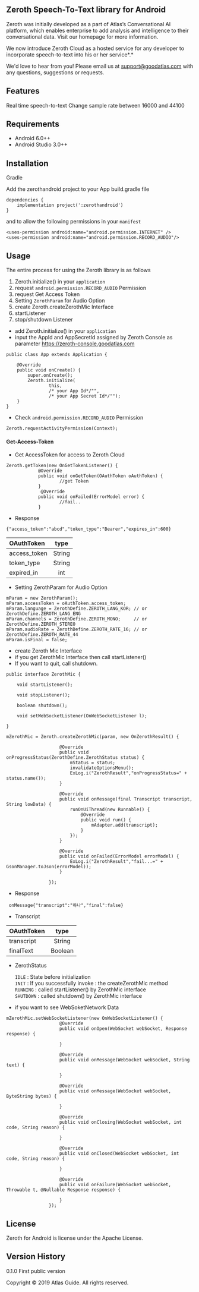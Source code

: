 
## Zeroth Speech-To-Text library for Android

Zeroth was initially developed as a part of Atlas’s Conversational AI platform, which enables enterprise to add analysis and intelligence to their conversational data. Visit our homepage for more information.

We now introduce Zeroth Cloud as a hosted service for any developer to incorporate speech-to-text into his or her service*.*

We'd love to hear from you! Please email us at support@goodatlas.com with any questions, suggestions or requests.

## Features
Real time speech-to-text
Change sample rate between 16000 and 44100

## Requirements
* Android 6.0++
* Android Studio 3.0++

## Installation

Gradle

Add the zerothandroid project to your App build.gradle file


```
dependencies {
    implementation project(':zerothandroid')
}
```


and to allow the following permissions in your `manifest`

```
<uses-permission android:name="android.permission.INTERNET" />
<uses-permission android:name="android.permission.RECORD_AUDIO"/>
```

## Usage
The entire process for using the Zeroth library is as follows

1.  Zeroth.initialize() in your `application`
2.  request `android.permission.RECORD_AUDIO` Permission
3. 	 request Get Access Token
4.  Setting `ZerothParam` for Audio Option
5.  create Zeroth.createZerothMic Interface 
6.  startListener
7.  stop/shutdown Listener


* add Zeroth.initialize() in your `application`
* input the AppId and AppSecretId assigned by Zeroth Console as parameter <https://zeroth-console.goodatlas.com>

```
public class App extends Application {

    @Override
    public void onCreate() {
        super.onCreate();
        Zeroth.initialize(
                this,
                /* your App Id*/"",
                /* your App Secret Id*/"");
    }
}

```

* Check `android.permission.RECORD_AUDIO` Permission

```
Zeroth.requestActivityPermission(Context);
```


#### <a name="get-access-token">Get-Access-Token</a>
* Get AccessToken for access to Zeroth Cloud 

```
Zeroth.getToken(new OnGetTokenListener() {
            @Override
            public void onGetToken(OAuthToken oAuthToken) {
            		//get Token
            }
             @Override
            public void onFailed(ErrorModel error) {
					//fail..
            }
```
- Response 
 ```
{"access_token":"abcd","token_type":"Bearer","expires_in":600}
 ```
 

| OAuthToken  | type  
|:------------- |:---------------:  
| access_token  | String 
| token_type    | String        
| expired_in 	   | int

* Setting ZerothParam for Audio Option

```
mParam = new ZerothParam();
mParam.accessToken = oAuthToken.access_token;  
mParam.language = ZerothDefine.ZEROTH_LANG_KOR; // or ZerothDefine.ZEROTH_LANG_ENG
mParam.channels = ZerothDefine.ZEROTH_MONO;     // or ZerothDefine.ZEROTH_STEREO
mParam.audioRate = ZerothDefine.ZEROTH_RATE_16;	// or ZerothDefine.ZEROTH_RATE_44
mParam.isFinal = false;

```

* create Zeroth Mic Interface
 * if you get ZerothMic Interface then call startListener()
 * If you want to quit, call shutdown.

```
public interface ZerothMic {

    void startListener();

    void stopListener();

    boolean shutdown();
    
    void setWebSocketListener(OnWebSocketListener l);

}
```

```
mZerothMic = Zeroth.createZerothMic(param, new OnZerothResult() {

                    @Override
                    public void onProgressStatus(ZerothDefine.ZerothStatus status) {
                        mStatus = status; 
                        invalidateOptionsMenu();
                        ExLog.i("ZerothResult","onProgressStatus=" + status.name());
                    }

                    @Override
                    public void onMessage(final Transcript transcript, String lowData) {
                        runOnUiThread(new Runnable() {
                            @Override
                            public void run() {
                                mAdapter.add(transcript);
                            }
                        });
                    }

                    @Override
                    public void onFailed(ErrorModel errorModel) {
                        ExLog.i("ZerothResult","fail...=" + GsonManager.toJson(errorModel));
                    }

                });
```

* Response

```
 onMessage{"transcript":"하나","final":false}
```
* Transcript

| OAuthToken  | type  
|:------------- |:---------------:  
| transcript  | String 
| finalText    | Boolean        


* ZerothStatus

	`IDLE`    : State before initialization  
	`INIT`    : If you successfully invoke : the createZerothMic method  
	`RUNNING`	: called startListener() by ZerothMic interface  
	`SHUTDOWN` : called shutdown() by ZerothMic interface  

* if you want to see WebSoketNetwork Data

```
mZerothMic.setWebSocketListener(new OnWebSocketListener() {
                    @Override
                    public void onOpen(WebSocket webSocket, Response response) {
                        
                    }

                    @Override
                    public void onMessage(WebSocket webSocket, String text) {

                    }

                    @Override
                    public void onMessage(WebSocket webSocket, ByteString bytes) {

                    }

                    @Override
                    public void onClosing(WebSocket webSocket, int code, String reason) {

                    }

                    @Override
                    public void onClosed(WebSocket webSocket, int code, String reason) {

                    }

                    @Override
                    public void onFailure(WebSocket webSocket, Throwable t, @Nullable Response response) {

                    }
                });
```

## License
Zeroth for Android is license under the Apache License.

## Version History
0.1.0 First public version

Copyright © 2019 Atlas Guide. All rights reserved.


